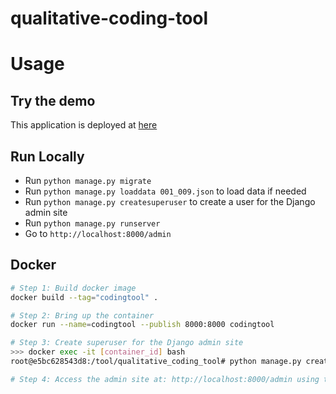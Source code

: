 # qualitative-coding-tool

# Usage

## Try the demo
This application is deployed at [here](https://shujinwu.pythonanywhere.com/admin/)

## Run Locally

+ Run `python manage.py migrate`
+ Run `python manage.py loaddata 001_009.json` to load data if needed
+ Run `python manage.py createsuperuser` to create a user for the Django admin site
+ Run `python manage.py runserver`
+ Go to `http://localhost:8000/admin`

## Docker

```bash
# Step 1: Build docker image
docker build --tag="codingtool" .

# Step 2: Bring up the container
docker run --name=codingtool --publish 8000:8000 codingtool

# Step 3: Create superuser for the Django admin site
>>> docker exec -it [container_id] bash
root@e5bc628543d8:/tool/qualitative_coding_tool# python manage.py createsuperuser

# Step 4: Access the admin site at: http://localhost:8000/admin using the username/password that you set in previous step
```
